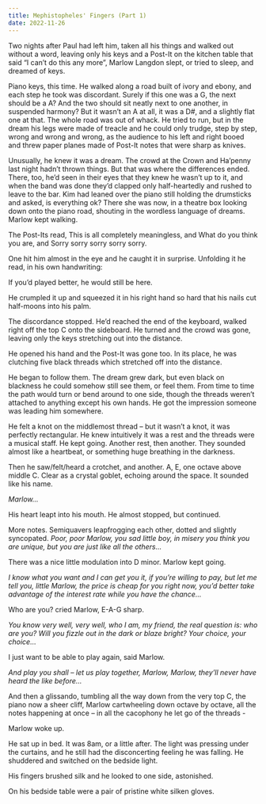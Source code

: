 ```yaml
---
title: Mephistopheles' Fingers (Part 1)
date: 2022-11-26
---
```


Two nights after Paul had left him, taken all his things and walked out without a word, leaving only his keys and a Post-It on the kitchen table that said “I can’t do this any more”, Marlow Langdon slept, or tried to sleep, and dreamed of keys.

Piano keys, this time. He walked along a road built of ivory and ebony, and each step he took was discordant. Surely if this one was a G, the next should be a A? And the two should sit neatly next to one another, in suspended harmony? But it wasn’t an A at all, it was a D#, and a slightly flat one at that. The whole road was out of whack. He tried to run, but in the dream his legs were made of treacle and he could only trudge, step by step, wrong and wrong and wrong, as the audience to his left and right booed and threw paper planes made of Post-It notes that were sharp as knives.

Unusually, he knew it was a dream. The crowd at the Crown and Ha’penny last night hadn’t thrown things. But that was where the differences ended. There, too, he’d seen in their eyes that they knew he wasn’t up to it, and when the band was done they’d clapped only half-heartedly and rushed to leave to the bar. Kim had leaned over the piano still holding the drumsticks and asked, is everything ok? There she was now, in a theatre box looking down onto the piano road, shouting in the wordless language of dreams. Marlow kept walking.

The Post-Its read, This is all completely meaningless, and What do you think you are, and Sorry sorry sorry sorry sorry.

One hit him almost in the eye and he caught it in surprise. Unfolding it he read, in his own handwriting:

If you’d played better, he would still be here.

He crumpled it up and squeezed it in his right hand so hard that his nails cut half-moons into his palm.

The discordance stopped. He’d reached the end of the keyboard, walked right off the top C onto the sideboard. He turned and the crowd was gone, leaving only the keys stretching out into the distance.

He opened his hand and the Post-It was gone too. In its place, he was clutching five black threads which stretched off into the distance.

He began to follow them. The dream grew dark, but even black on blackness he could somehow still see them, or feel them. From time to time the path would turn or bend around to one side, though the threads weren’t attached to anything except his own hands. He got the impression someone was leading him somewhere.

He felt a knot on the middlemost thread – but it wasn’t a knot, it was perfectly rectangular. He knew intuitively it was a rest and the threads were a musical staff. He kept going. Another rest, then another. They sounded almost like a heartbeat, or something huge breathing in the darkness.

Then he saw/felt/heard a crotchet, and another. A, E, one octave above middle C. Clear as a crystal goblet, echoing around the space. It sounded like his name.

_Marlow..._

His heart leapt into his mouth. He almost stopped, but continued.

More notes. Semiquavers leapfrogging each other, dotted and slightly syncopated. _Poor, poor Marlow, you sad little boy, in misery you think you are unique, but you are just like all the others..._

There was a nice little modulation into D minor. Marlow kept going.

_I know what you want and I can get you it, if you’re willing to pay, but let me tell you, little Marlow, the price is cheap for you right now, you’d better take advantage of the interest rate while you have the chance..._

Who are you? cried Marlow, E-A-G sharp.

_You know very well, very well, who I am, my friend, the real question is: who are you? Will you fizzle out in the dark or blaze bright? Your choice, your choice..._

I just want to be able to play again, said Marlow.

_And play you shall – let us play together, Marlow, Marlow, they’ll never have heard the like before..._

And then a glissando, tumbling all the way down from the very top C, the piano now a sheer cliff, Marlow cartwheeling down octave by octave, all the notes happening at once – in all the cacophony he let go of the threads - 

Marlow woke up.

He sat up in bed. It was 8am, or a little after. The light was pressing under the curtains, and he still had the disconcerting feeling he was falling. He shuddered and switched on the bedside light.

His fingers brushed silk and he looked to one side, astonished.

On his bedside table were a pair of pristine white silken gloves.
